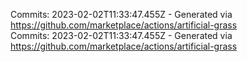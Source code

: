 Commits: 2023-02-02T11:33:47.455Z - Generated via https://github.com/marketplace/actions/artificial-grass
<br>
Commits: 2023-02-02T11:33:47.455Z - Generated via https://github.com/marketplace/actions/artificial-grass
<br>

